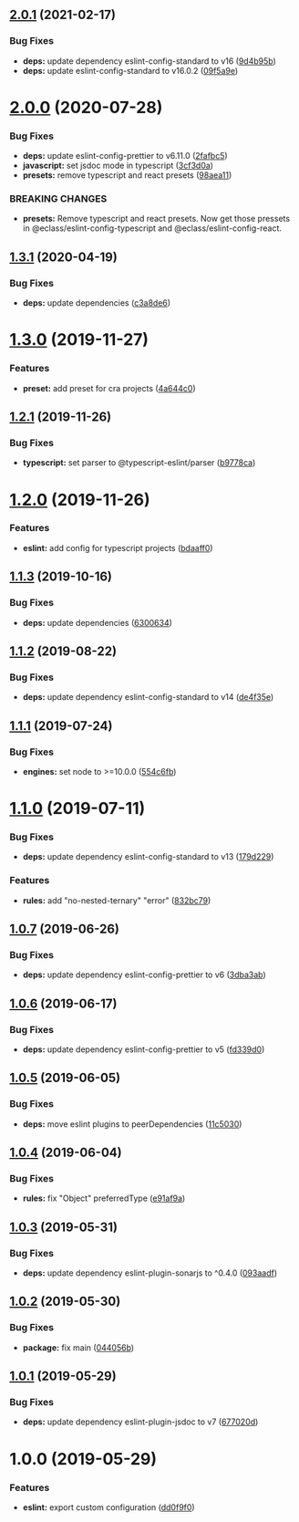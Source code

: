## [2.0.1](https://github.com/eclass/eslint-config/compare/v2.0.0...v2.0.1) (2021-02-17)

### Bug Fixes

- **deps:** update dependency eslint-config-standard to v16 ([9d4b95b](https://github.com/eclass/eslint-config/commit/9d4b95b8e204f97da38275bf4c2803caa69a3f9f))
- **deps:** update eslint-config-standard to v16.0.2 ([09f5a9e](https://github.com/eclass/eslint-config/commit/09f5a9e5cb17b69d1b128689ae9505bd72bd6ad1))

# [2.0.0](https://github.com/eclass/eslint-config/compare/v1.3.1...v2.0.0) (2020-07-28)

### Bug Fixes

- **deps:** update eslint-config-prettier to v6.11.0 ([2fafbc5](https://github.com/eclass/eslint-config/commit/2fafbc549e62b8334d00dd9cfc1292a3ec3773d0))
- **javascript:** set jsdoc mode in typescript ([3cf3d0a](https://github.com/eclass/eslint-config/commit/3cf3d0a294e6459e9925e064c2429b847c31a636))
- **presets:** remove typescript and react presets ([98aea11](https://github.com/eclass/eslint-config/commit/98aea11cfe5c204b27be7df31ae121b96e3c661e))

### BREAKING CHANGES

- **presets:** Remove typescript and react presets.
  Now get those pressets in @eclass/eslint-config-typescript and
  @eclass/eslint-config-react.

## [1.3.1](https://github.com/eclass/eslint-config/compare/v1.3.0...v1.3.1) (2020-04-19)

### Bug Fixes

- **deps:** update dependencies ([c3a8de6](https://github.com/eclass/eslint-config/commit/c3a8de6a298237fd2b69aa36a17f2be0de2bd64f))

# [1.3.0](https://github.com/eclass/eslint-config/compare/v1.2.1...v1.3.0) (2019-11-27)

### Features

- **preset:** add preset for cra projects ([4a644c0](https://github.com/eclass/eslint-config/commit/4a644c0aac45ed2e3eb33dcbab7b0b12964ea55e))

## [1.2.1](https://github.com/eclass/eslint-config/compare/v1.2.0...v1.2.1) (2019-11-26)

### Bug Fixes

- **typescript:** set parser to @typescript-eslint/parser ([b9778ca](https://github.com/eclass/eslint-config/commit/b9778caece8675839835f9c191739322b1a646d7))

# [1.2.0](https://github.com/eclass/eslint-config/compare/v1.1.3...v1.2.0) (2019-11-26)

### Features

- **eslint:** add config for typescript projects ([bdaaff0](https://github.com/eclass/eslint-config/commit/bdaaff0e0f11b7f60097cf326067d3dccb89b487))

## [1.1.3](https://github.com/eclass/eslint-config/compare/v1.1.2...v1.1.3) (2019-10-16)

### Bug Fixes

- **deps:** update dependencies ([6300634](https://github.com/eclass/eslint-config/commit/6300634e6af2ecedf5a4b807f82e9077ffa82ab8))

## [1.1.2](https://github.com/eclass/eslint-config/compare/v1.1.1...v1.1.2) (2019-08-22)

### Bug Fixes

- **deps:** update dependency eslint-config-standard to v14 ([de4f35e](https://github.com/eclass/eslint-config/commit/de4f35e))

## [1.1.1](https://github.com/eclass/eslint-config/compare/v1.1.0...v1.1.1) (2019-07-24)

### Bug Fixes

- **engines:** set node to >=10.0.0 ([554c6fb](https://github.com/eclass/eslint-config/commit/554c6fb))

# [1.1.0](https://github.com/eclass/eslint-config/compare/v1.0.7...v1.1.0) (2019-07-11)

### Bug Fixes

- **deps:** update dependency eslint-config-standard to v13 ([179d229](https://github.com/eclass/eslint-config/commit/179d229))

### Features

- **rules:** add "no-nested-ternary" "error" ([832bc79](https://github.com/eclass/eslint-config/commit/832bc79))

## [1.0.7](https://github.com/eclass/eslint-config/compare/v1.0.6...v1.0.7) (2019-06-26)

### Bug Fixes

- **deps:** update dependency eslint-config-prettier to v6 ([3dba3ab](https://github.com/eclass/eslint-config/commit/3dba3ab))

## [1.0.6](https://github.com/eclass/eslint-config/compare/v1.0.5...v1.0.6) (2019-06-17)

### Bug Fixes

- **deps:** update dependency eslint-config-prettier to v5 ([fd339d0](https://github.com/eclass/eslint-config/commit/fd339d0))

## [1.0.5](https://github.com/eclass/eslint-config/compare/v1.0.4...v1.0.5) (2019-06-05)

### Bug Fixes

- **deps:** move eslint plugins to peerDependencies ([11c5030](https://github.com/eclass/eslint-config/commit/11c5030))

## [1.0.4](https://github.com/eclass/eslint-config/compare/v1.0.3...v1.0.4) (2019-06-04)

### Bug Fixes

- **rules:** fix "Object" preferredType ([e91af9a](https://github.com/eclass/eslint-config/commit/e91af9a))

## [1.0.3](https://github.com/eclass/eslint-config/compare/v1.0.2...v1.0.3) (2019-05-31)

### Bug Fixes

- **deps:** update dependency eslint-plugin-sonarjs to ^0.4.0 ([093aadf](https://github.com/eclass/eslint-config/commit/093aadf))

## [1.0.2](https://github.com/eclass/eslint-config/compare/v1.0.1...v1.0.2) (2019-05-30)

### Bug Fixes

- **package:** fix main ([044056b](https://github.com/eclass/eslint-config/commit/044056b))

## [1.0.1](https://github.com/eclass/eslint-config/compare/v1.0.0...v1.0.1) (2019-05-29)

### Bug Fixes

- **deps:** update dependency eslint-plugin-jsdoc to v7 ([677020d](https://github.com/eclass/eslint-config/commit/677020d))

# 1.0.0 (2019-05-29)

### Features

- **eslint:** export custom configuration ([dd0f9f0](https://github.com/eclass/eslint-config/commit/dd0f9f0))
